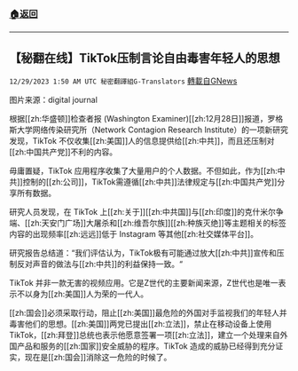 ###  [:house:返回](README.md)
---


## 【秘翻在线】TikTok压制言论自由毒害年轻人的思想
`12/29/2023 1:50 AM UTC 秘密翻譯組G-Translators` [轉載自GNews](https://gnews.org/articles/2162469)

图片来源：digital journal

根据[[zh:华盛顿]]检查者报 (Washington Examiner)[[zh:12月28日]]报道，罗格斯大学网络传染研究所（Network Contagion Research Institute）的一项新研究发现，TikTok 不仅收集[[zh:美国]]人的信息提供给[[zh:中共]]，而且还压制对[[zh:中国共产党]]不利的内容。

毋庸置疑，TikTok 应用程序收集了大量用户的个人数据。不但如此，作为[[zh:中共]]控制的[[zh:公司]]，TikTok需遵循[[zh:中共]]法律规定与[[zh:中国共产党]]分享所有数据。

研究人员发现，在 TikTok 上[[zh:关于]][[zh:中共国]]与[[zh:印度]]的克什米尔争端、[[zh:天安门广场]]大屠杀和[[zh:维吾尔族]][[zh:种族灭绝]]等主题相关的标签内容的出现频率[[zh:远远]]低于 Instagram 等其他[[zh:社交媒体平台]]。

研究报告总结道：“我们评估认为，TikTok极有可能通过放大[[zh:中共]]宣传和压制反对声音的做法与[[zh:中共]]的利益保持一致。“

TikTok 并非一款无害的视频应用。它是Z世代的主要新闻来源，Z世代也是唯一表示不以身为[[zh:美国]]人为荣的一代人。

[[zh:国会]]必须采取行动，阻止[[zh:美国]]最危险的外国对手监视我们的年轻人并毒害他们的思想。[[zh:美国]]两党已提出[[zh:立法]]，禁止在移动设备上使用TikTok，[[zh:拜登]]总统也表示他愿意签署一项[[zh:立法]]，建立一个处理来自外国产品和服务的[[zh:国家]]安全威胁的程序。TikTok 造成的威胁已经得到充分证实，现在是[[zh:国会]]消除这一危险的时候了。
